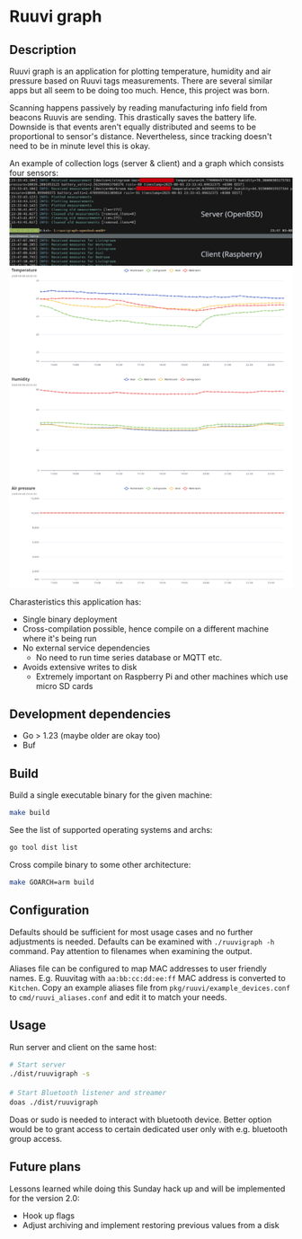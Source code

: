 # Ruuvi graph

## Description

Ruuvi graph is an application for plotting temperature, humidity and air pressure based on Ruuvi tags measurements.
There are several similar apps but all seem to be doing too much.
Hence, this project was born.

Scanning happens passively by reading manufacturing info field from beacons Ruuvis are sending.
This drastically saves the battery life.
Downside is that events aren't equally distributed and seems to be proportional to sensor's distance.
Nevertheless, since tracking doesn't need to be in minute level this is okay.

An example of collection logs (server & client) and a graph which consists four sensors:
![Logs](collecting.png)
![Plot of four sensors](plot_example.png)

Charasteristics this application has:

* Single binary deployment
* Cross-compilation possible, hence compile on a different machine where it's being run
* No external service dependencies
  * No need to run time series database or MQTT etc.
* Avoids extensive writes to disk
  * Extremely important on Raspberry Pi and other machines which use micro SD cards

## Development dependencies

* Go > 1.23 (maybe older are okay too)
* Buf

## Build

Build a single executable binary for the given machine:

```bash
make build
```

See the list of supported operating systems and archs:

```bash
go tool dist list
```

Cross compile binary to some other architecture:

```bash
make GOARCH=arm build
```

## Configuration

Defaults should be sufficient for most usage cases and no further adjustments is needed.
Defaults can be examined with `./ruuvigraph -h` command.
Pay attention to filenames when examining the output.

Aliases file can be configured to map MAC addresses to user friendly names.
E.g. Ruuvitag with `aa:bb:cc:dd:ee:ff` MAC address is converted to `Kitchen`.
Copy an example aliases file from `pkg/ruuvi/example_devices.conf` to `cmd/ruuvi_aliases.conf` and
edit it to match your needs.

## Usage

Run server and client on the same host:

```bash
# Start server
./dist/ruuvigraph -s

# Start Bluetooth listener and streamer
doas ./dist/ruuvigraph
```

Doas or sudo is needed to interact with bluetooth device.
Better option would be to grant access to certain dedicated user only with e.g. bluetooth group access.

## Future plans

Lessons learned while doing this Sunday hack up and will be implemented for the version 2.0:

* Hook up flags
* Adjust archiving and implement restoring previous values from a disk

